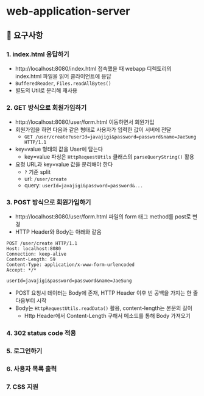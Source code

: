# web-application-server

## 📌 요구사항
### 1. index.html 응답하기
- http://localhost:8080/index.html 접속했을 때 webapp 디렉토리의 index.html 파일을 읽어 클라이언트에 응답
- `BufferedReader`, `Files.readAllBytes()`
- 별도의 Util로 분리해 재사용

### 2. GET 방식으로 회원가입하기
- http://localhost:8080/user/form.html 이동하면서 회원가입
- 회원가입을 하면 다음과 같은 형태로 사용자가 입력한 값이 서버에 전달
  - `GET /user/create?userId=javajigi&password=password&name=JaeSung HTTP/1.1`    
- key=value 형태의 값을 User에 담는다
  - key=value 파싱은 `HttpRequestUtils` 클래스의 `parseQueryString()` 활용
- 요청 URL과 key=value 값을 분리해야 한다
  - `?` 기준 split
  - url: `/user/create`
  - query: `userId=javajigi&password=password&...`

### 3. POST 방식으로 회원가입하기
- http://localhost:8080/user/form.html 파일의 form 태그 method를 post로 변경
- HTTP Header와 Body는 아래와 같음
```text
POST /user/create HTTP/1.1
Host: localhost:8080
Connection: keep-alive
Content-Length: 59
Content-Type: application/x-www-form-urlencoded
Accept: */*

userId=javajigi&password=password&name=JaeSung
```
- POST 요청시 데이터는 Body에 존재, HTTP Header 이후 빈 공백을 가지는 한 줄 다음부터 시작
- Body는 `HttpRequestUtils.readData()` 활용, content-length는 본문의 길이
  - Http Header에서 Content-Length 구해서 메소드를 통해 Body 가져오기

### 4. 302 status code 적용
### 5. 로그인하기
### 6. 사용자 목록 출력
### 7. CSS 지원
